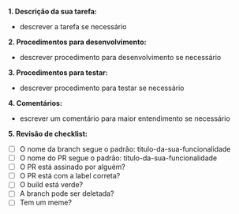 **1. Descrição da sua tarefa:**
- descrever a tarefa se necessário

**2. Procedimentos para desenvolvimento:**
- descrever procedimento para desenvolvimento se necessário

**3. Procedimentos para testar:**
- descrever procedimento para testar se necessário

**4. Comentários:**
- escrever um comentário para maior entendimento se necessário

**5. Revisão de checklist:**
- [ ] O nome da branch segue o padrão: titulo-da-sua-funcionalidade
- [ ] O nome do PR segue o padrão: titulo-da-sua-funcionalidade
- [ ] O PR está assinado por alguém?
- [ ] O PR está com a label correta?
- [ ] O build está verde?
- [ ] A branch pode ser deletada?
- [ ] Tem um meme?
